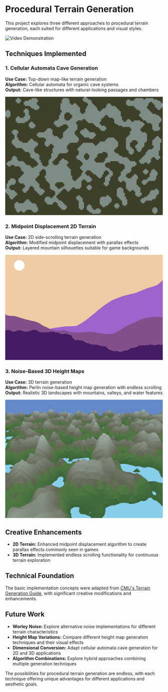 # Procedural Terrain Generation

This project explores three different approaches to procedural terrain generation, each suited for different applications and visual styles.

![Video Demonstration](https://youtu.be/z1nfLfBdeaY)


## Techniques Implemented

### 1. Cellular Automata Cave Generation
**Use Case:** Top-down map-like terrain generation  
**Algorithm:** Cellular automata for organic cave systems  
**Output:** Cave-like structures with natural-looking passages and chambers

![Cellular Automata Cave Generation](CellularAutomataTerrain/ca.png)

### 2. Midpoint Displacement 2D Terrain
**Use Case:** 2D side-scrolling terrain generation  
**Algorithm:** Modified midpoint displacement with parallax effects  
**Output:** Layered mountain silhouettes suitable for game backgrounds

![2D Terrain Generation](sketch_2D_Terrain/2d-terrain.png)

### 3. Noise-Based 3D Height Maps
**Use Case:** 3D terrain generation  
**Algorithm:** Perlin noise-based height map generation with endless scrolling  
**Output:** Realistic 3D landscapes with mountains, valleys, and water features

![3D Terrain Generation](Terrain/terrain.png)

## Creative Enhancements

- **2D Terrain:** Enhanced midpoint displacement algorithm to create parallax effects commonly seen in games
- **3D Terrain:** Implemented endless scrolling functionality for continuous terrain exploration

## Technical Foundation

The basic implementation concepts were adapted from [CMU's Terrain Generation Guide](https://www.cs.cmu.edu/~112/notes/student-tp-guides/Terrain.pdf), with significant creative modifications and enhancements.

## Future Work

- **Worley Noise:** Explore alternative noise implementations for different terrain characteristics
- **Height Map Variations:** Compare different height map generation techniques and their visual effects
- **Dimensional Conversion:** Adapt cellular automata cave generation for 2D and 3D applications
- **Algorithm Combinations:** Explore hybrid approaches combining multiple generation techniques

The possibilities for procedural terrain generation are endless, with each technique offering unique advantages for different applications and aesthetic goals.
